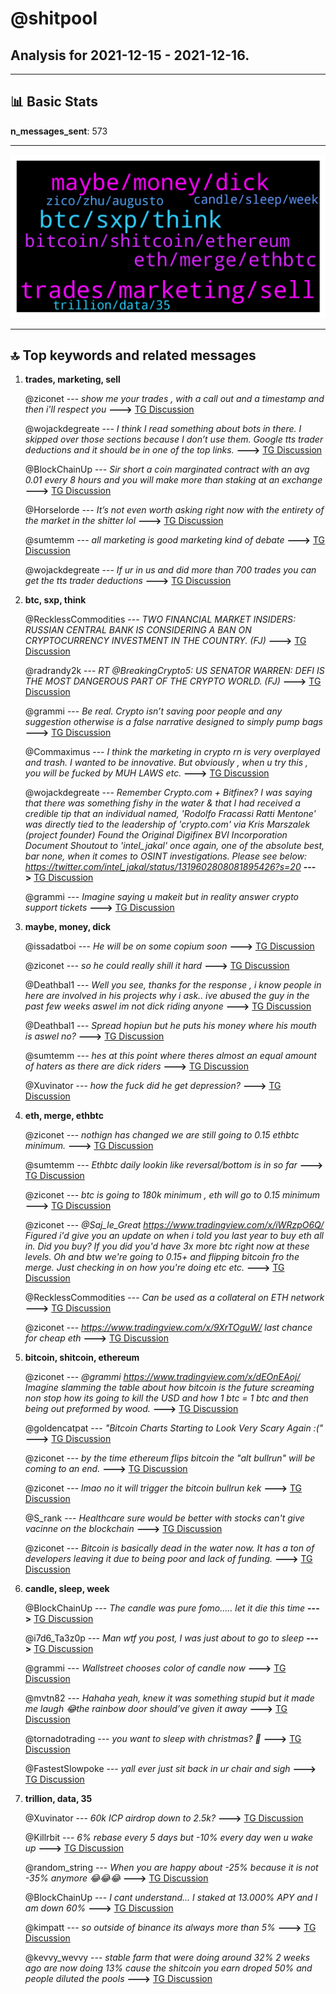 # **@shitpool**
 ## Analysis for **2021-12-15** - **2021-12-16**.

---

## 📊 **Basic Stats**

**n_messages_sent**: 573

---
![wordcloud](shitpool_1Days_wordcloud.png)

---


## 🔝 **Top keywords and related messages**

1. **trades, marketing, sell**

    @ziconet --- *show me your trades , with a call out and a timestamp and then i'll respect you* **--->** [TG Discussion](https://t.me/shitpool/708914)

    @wojackdegreate --- *I think I read something about bots in there. I skipped over those sections because I don’t use them. Google tts trader deductions and it should be in one of the top links.* **--->** [TG Discussion](https://t.me/shitpool/708189)

    @BlockChainUp --- *Sir short a coin marginated contract with an avg 0.01 every 8 hours and you will make more than staking at an exchange* **--->** [TG Discussion](https://t.me/shitpool/707727)

    @Horselorde --- *It’s not even worth asking right now with the entirety of the market in the shitter lol* **--->** [TG Discussion](https://t.me/shitpool/707761)

    @sumtemm --- *all marketing is good marketing kind of debate* **--->** [TG Discussion](https://t.me/shitpool/707801)

    @wojackdegreate --- *If ur in us and did more than 700 trades you can get the tts trader deductions* **--->** [TG Discussion](https://t.me/shitpool/707969)

2. **btc, sxp, think**

    @RecklessCommodities --- *TWO FINANCIAL MARKET INSIDERS: RUSSIAN CENTRAL BANK IS CONSIDERING A BAN ON CRYPTOCURRENCY INVESTMENT IN THE COUNTRY. (FJ)* **--->** [TG Discussion](https://t.me/shitpool/708972)

    @radrandy2k --- *RT @BreakingCrypto5: US SENATOR WARREN: DEFI IS THE MOST DANGEROUS PART OF THE CRYPTO WORLD. (FJ)* **--->** [TG Discussion](https://t.me/shitpool/707773)

    @grammi --- *Be real. Crypto isn’t saving poor people and any suggestion otherwise is a false narrative designed to simply pump bags* **--->** [TG Discussion](https://t.me/shitpool/708629)

    @Commaximus --- *I think the marketing in crypto rn is very overplayed and trash. I wanted to be innovative. But obviously , when u try this , you will be fucked by MUH LAWS etc.* **--->** [TG Discussion](https://t.me/shitpool/708854)

    @wojackdegreate --- *Remember Crypto.com + Bitfinex?   I was saying that there was something fishy in the water & that I had received a credible tip that an individual named, 'Rodolfo Fracassi Ratti Mentone' was directly tied to the leadership of 'crypto.com' via Kris Marszalek (project founder)   Found the Original Digifinex BVI Incorporation Document   Shoutout to 'intel_jakal' once again, one of the absolute best, bar none, when it comes to OSINT investigations.   Please see below:   https://twitter.com/intel_jakal/status/1319602808081895426?s=20* **--->** [TG Discussion](https://t.me/shitpool/708305)

    @grammi --- *Imagine saying u makeit but in reality answer crypto support tickets* **--->** [TG Discussion](https://t.me/shitpool/708712)

3. **maybe, money, dick**

    @issadatboi --- *He will be on some copium soon* **--->** [TG Discussion](https://t.me/shitpool/708441)

    @ziconet --- *so he could really shill it hard* **--->** [TG Discussion](https://t.me/shitpool/708709)

    @Deathbal1 --- *Well you see, thanks for the response , i know people in here are involved in his projects why i ask.. ive abused the guy in the past few weeks aswel im not dick riding anyone* **--->** [TG Discussion](https://t.me/shitpool/707781)

    @Deathbal1 --- *Spread hopiun but he puts his money where his mouth is aswel no?* **--->** [TG Discussion](https://t.me/shitpool/707769)

    @sumtemm --- *hes at this point where theres almost an equal amount of haters as there are dick riders* **--->** [TG Discussion](https://t.me/shitpool/707798)

    @Xuvinator --- *how the fuck did he get depression?* **--->** [TG Discussion](https://t.me/shitpool/708742)

4. **eth, merge, ethbtc**

    @ziconet --- *nothign has changed we are still going to 0.15 ethbtc minimum.* **--->** [TG Discussion](https://t.me/shitpool/708652)

    @sumtemm --- *Ethbtc daily lookin like reversal/bottom is in so far* **--->** [TG Discussion](https://t.me/shitpool/708460)

    @ziconet --- *btc is going to 180k minimum , eth will go to 0.15 minimum* **--->** [TG Discussion](https://t.me/shitpool/708432)

    @ziconet --- *@Saj_le_Great   https://www.tradingview.com/x/iWRzpO6Q/  Figured i'd give you an update on when i told you last year to buy eth all in.  Did you buy? If you did you'd have 3x more btc right now at these levels. Oh and btw we're going to 0.15+ and flipping bitcoin fro the merge. Just checking in on how you're doing etc etc.* **--->** [TG Discussion](https://t.me/shitpool/708458)

    @RecklessCommodities --- *Can be used as a collateral on ETH network* **--->** [TG Discussion](https://t.me/shitpool/708614)

    @ziconet --- *https://www.tradingview.com/x/9XrTOguW/ last chance for cheap eth* **--->** [TG Discussion](https://t.me/shitpool/708367)

5. **bitcoin, shitcoin, ethereum**

    @ziconet --- *@grammi https://www.tradingview.com/x/dEOnEAoj/ Imagine slamming the table about how bitcoin is the future screaming non stop how its going to kill the USD and how 1 btc = 1 btc  and then being out preformed by wood.* **--->** [TG Discussion](https://t.me/shitpool/708574)

    @goldencatpat --- *"Bitcoin Charts Starting to Look Very Scary Again :("* **--->** [TG Discussion](https://t.me/shitpool/708398)

    @ziconet --- *by the time ethereum flips bitcoin the "alt bullrun" will be coming to an end.* **--->** [TG Discussion](https://t.me/shitpool/708667)

    @ziconet --- *lmao no it will trigger the bitcoin bullrun kek* **--->** [TG Discussion](https://t.me/shitpool/708666)

    @S_rank --- *Healthcare sure would be better with stocks can't give vacinne on the blockchain* **--->** [TG Discussion](https://t.me/shitpool/708205)

    @ziconet --- *Bitcoin is basically dead in the water now.  It has a ton of developers leaving it due to being poor and lack of funding.* **--->** [TG Discussion](https://t.me/shitpool/708557)

6. **candle, sleep, week**

    @BlockChainUp --- *The candle was pure fomo..... let it die this time* **--->** [TG Discussion](https://t.me/shitpool/708859)

    @i7d6_Ta3z0p --- *Man wtf you post, I was just about to go to sleep* **--->** [TG Discussion](https://t.me/shitpool/707851)

    @grammi --- *Wallstreet chooses color of candle now* **--->** [TG Discussion](https://t.me/shitpool/708687)

    @mvtn82 --- *Hahaha yeah, knew it was something stupid but it made me laugh 😂the rainbow door should’ve given it away* **--->** [TG Discussion](https://t.me/shitpool/707870)

    @tornadotrading --- *you want to sleep with christmas? 🙂* **--->** [TG Discussion](https://t.me/shitpool/708136)

    @FastestSlowpoke --- *yall ever just sit back in ur chair and sigh* **--->** [TG Discussion](https://t.me/shitpool/707993)

7. **trillion, data, 35**

    @Xuvinator --- *60k ICP airdrop down to 2.5k?* **--->** [TG Discussion](https://t.me/shitpool/707875)

    @Killrbit --- *6% rebase every 5 days but -10% every day wen u wake up* **--->** [TG Discussion](https://t.me/shitpool/707703)

    @random_string --- *When you are happy about -25% because it is not -35% anymore 😂😂😂* **--->** [TG Discussion](https://t.me/shitpool/708936)

    @BlockChainUp --- *I cant understand... I staked at 13.000% APY and I am down 60%* **--->** [TG Discussion](https://t.me/shitpool/707720)

    @kimpatt --- *so outside of binance its always more than 5%* **--->** [TG Discussion](https://t.me/shitpool/707726)

    @kevvy_wevvy --- *stable farm that were doing around 32% 2 weeks ago are now doing 13% cause the shitcoin you earn droped 50% and people diluted the pools* **--->** [TG Discussion](https://t.me/shitpool/707718)


